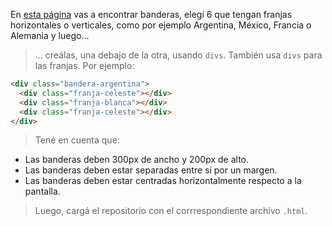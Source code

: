 En [esta página](https://www.countryflags.com/) vas a encontrar banderas, elegí 6 que tengan franjas horizontales o verticales, como por ejemplo Argentina, México, Francia o Alemania y luego...

> ... creálas, una debajo de la otra, usando `divs`. También usa `divs` para las franjas. Por ejemplo:
>
```html
<div class="bandera-argentina">
  <div class="franja-celeste"></div>
  <div class="franja-blanca"></div>
  <div class="franja-celeste"></div>
</div>
```
> Tené en cuenta que:
>
- Las banderas deben 300px de ancho y 200px de alto.
- Las banderas deben estar separadas entre sí por un margen.
- Las banderas deben estar centradas horizontalmente respecto a la pantalla.

> Luego, cargá el repositorio con el corrrespondiente archivo `.html`.